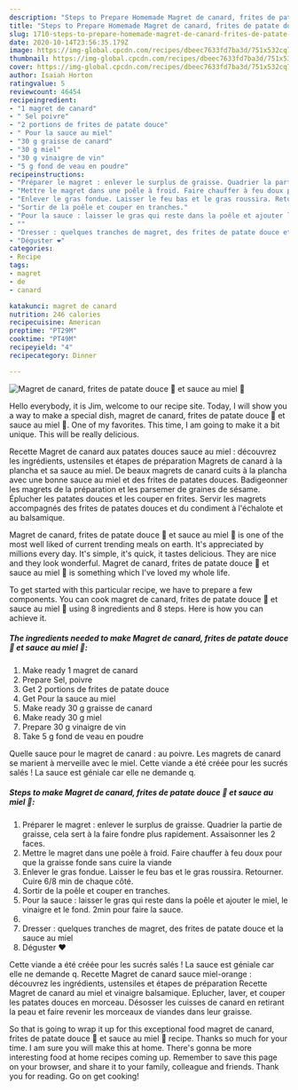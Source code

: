 ```yaml
---
description: "Steps to Prepare Homemade Magret de canard, frites de patate douce 🍠 et sauce au miel 🍯"
title: "Steps to Prepare Homemade Magret de canard, frites de patate douce 🍠 et sauce au miel 🍯"
slug: 1710-steps-to-prepare-homemade-magret-de-canard-frites-de-patate-douce-et-sauce-au-miel
date: 2020-10-14T23:56:35.179Z
image: https://img-global.cpcdn.com/recipes/dbeec7633fd7ba3d/751x532cq70/magret-de-canard-frites-de-patate-douce-🍠-et-sauce-au-miel-🍯-photo-principale-de-la-recette.jpg
thumbnail: https://img-global.cpcdn.com/recipes/dbeec7633fd7ba3d/751x532cq70/magret-de-canard-frites-de-patate-douce-🍠-et-sauce-au-miel-🍯-photo-principale-de-la-recette.jpg
cover: https://img-global.cpcdn.com/recipes/dbeec7633fd7ba3d/751x532cq70/magret-de-canard-frites-de-patate-douce-🍠-et-sauce-au-miel-🍯-photo-principale-de-la-recette.jpg
author: Isaiah Horton
ratingvalue: 5
reviewcount: 46454
recipeingredient:
- "1 magret de canard"
- " Sel poivre"
- "2 portions de frites de patate douce"
- " Pour la sauce au miel"
- "30 g graisse de canard"
- "30 g miel"
- "30 g vinaigre de vin"
- "5 g fond de veau en poudre"
recipeinstructions:
- "Préparer le magret : enlever le surplus de graisse. Quadrier la partie de graisse, cela sert à la faire fondre plus rapidement. Assaisonner les 2 faces."
- "Mettre le magret dans une poêle à froid. Faire chauffer à feu doux pour que la graisse fonde sans cuire la viande"
- "Enlever le gras fondue. Laisser le feu bas et le gras roussira. Retourner. Cuire 6/8 min de chaque côté."
- "Sortir de la poêle et couper en tranches."
- "Pour la sauce : laisser le gras qui reste dans la poêle et ajouter le miel, le vinaigre et le fond. 2min pour faire la sauce."
- ""
- "Dresser : quelques tranches de magret, des frites de patate douce et la sauce au miel"
- "Déguster ❤️"
categories:
- Recipe
tags:
- magret
- de
- canard

katakunci: magret de canard 
nutrition: 246 calories
recipecuisine: American
preptime: "PT29M"
cooktime: "PT49M"
recipeyield: "4"
recipecategory: Dinner

---
```



![Magret de canard, frites de patate douce 🍠 et sauce au miel 🍯](https://img-global.cpcdn.com/recipes/dbeec7633fd7ba3d/751x532cq70/magret-de-canard-frites-de-patate-douce-🍠-et-sauce-au-miel-🍯-photo-principale-de-la-recette.jpg)

Hello everybody, it is Jim, welcome to our recipe site. Today, I will show you a way to make a special dish, magret de canard, frites de patate douce 🍠 et sauce au miel 🍯. One of my favorites. This time, I am going to make it a bit unique. This will be really delicious.

Recette Magret de canard aux patates douces sauce au miel : découvrez les ingrédients, ustensiles et étapes de préparation Magrets de canard à la plancha et sa sauce au miel. De beaux magrets de canard cuits à la plancha avec une bonne sauce au miel et des frites de patates douces. Badigeonner les magrets de la préparation et les parsemer de graines de sésame. Éplucher les patates douces et les couper en frites. Servir les magrets accompagnés des frites de patates douces et du condiment à l&#39;échalote et au balsamique.

Magret de canard, frites de patate douce 🍠 et sauce au miel 🍯 is one of the most well liked of current trending meals on earth. It's appreciated by millions every day. It's simple, it's quick, it tastes delicious. They are nice and they look wonderful. Magret de canard, frites de patate douce 🍠 et sauce au miel 🍯 is something which I've loved my whole life.


To get started with this particular recipe, we have to prepare a few components. You can cook magret de canard, frites de patate douce 🍠 et sauce au miel 🍯 using 8 ingredients and 8 steps. Here is how you can achieve it.

<!--inarticleads1-->

##### The ingredients needed to make Magret de canard, frites de patate douce 🍠 et sauce au miel 🍯:

1. Make ready 1 magret de canard
1. Prepare  Sel, poivre
1. Get 2 portions de frites de patate douce
1. Get  Pour la sauce au miel
1. Make ready 30 g graisse de canard
1. Make ready 30 g miel
1. Prepare 30 g vinaigre de vin
1. Take 5 g fond de veau en poudre


Quelle sauce pour le magret de canard : au poivre. Les magrets de canard se marient à merveille avec le miel. Cette viande a été créée pour les sucrés salés ! La sauce est géniale car elle ne demande q. 

<!--inarticleads2-->

##### Steps to make Magret de canard, frites de patate douce 🍠 et sauce au miel 🍯:

1. Préparer le magret : enlever le surplus de graisse. Quadrier la partie de graisse, cela sert à la faire fondre plus rapidement. Assaisonner les 2 faces.
1. Mettre le magret dans une poêle à froid. Faire chauffer à feu doux pour que la graisse fonde sans cuire la viande
1. Enlever le gras fondue. Laisser le feu bas et le gras roussira. Retourner. Cuire 6/8 min de chaque côté.
1. Sortir de la poêle et couper en tranches.
1. Pour la sauce : laisser le gras qui reste dans la poêle et ajouter le miel, le vinaigre et le fond. 2min pour faire la sauce.
1. 
1. Dresser : quelques tranches de magret, des frites de patate douce et la sauce au miel
1. Déguster ❤️


Cette viande a été créée pour les sucrés salés ! La sauce est géniale car elle ne demande q. Recette Magret de canard sauce miel-orange : découvrez les ingrédients, ustensiles et étapes de préparation Recette Magret de canard au miel et vinaigre balsamique. Eplucher, laver, et couper les patates douces en morceau. Désosser les cuisses de canard en retirant la peau et faire revenir les morceaux de viandes dans leur graisse. 

So that is going to wrap it up for this exceptional food magret de canard, frites de patate douce 🍠 et sauce au miel 🍯 recipe. Thanks so much for your time. I am sure you will make this at home. There's gonna be more interesting food at home recipes coming up. Remember to save this page on your browser, and share it to your family, colleague and friends. Thank you for reading. Go on get cooking!
